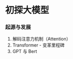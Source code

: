 # 初探大模型
### 起源与发展
1. 解码注意力机制（Attention）
2. Transformer - 变革里程碑
3. GPT 与 Bert
<!--stackedit_data:
eyJoaXN0b3J5IjpbLTE5NDM0NzI1NTEsLTk3NTQ4Mjc1MywtOT
AzOTk1MzkzLDg0NjY1MzM1MV19
-->